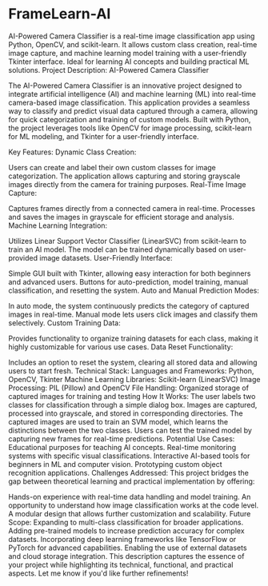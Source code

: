 # FrameLearn-AI
AI-Powered Camera Classifier is a real-time image classification app using Python, OpenCV, and scikit-learn. It allows custom class creation, real-time image capture, and machine learning model training with a user-friendly Tkinter interface. Ideal for learning AI concepts and building practical ML solutions.
Project Description: AI-Powered Camera Classifier

The AI-Powered Camera Classifier is an innovative project designed to integrate artificial intelligence (AI) and machine learning (ML) into real-time camera-based image classification. This application provides a seamless way to classify and predict visual data captured through a camera, allowing for quick categorization and training of custom models. Built with Python, the project leverages tools like OpenCV for image processing, scikit-learn for ML modeling, and Tkinter for a user-friendly interface.

Key Features:
Dynamic Class Creation:

Users can create and label their own custom classes for image categorization.
The application allows capturing and storing grayscale images directly from the camera for training purposes.
Real-Time Image Capture:

Captures frames directly from a connected camera in real-time.
Processes and saves the images in grayscale for efficient storage and analysis.
Machine Learning Integration:

Utilizes Linear Support Vector Classifier (LinearSVC) from scikit-learn to train an AI model.
The model can be trained dynamically based on user-provided image datasets.
User-Friendly Interface:

Simple GUI built with Tkinter, allowing easy interaction for both beginners and advanced users.
Buttons for auto-prediction, model training, manual classification, and resetting the system.
Auto and Manual Prediction Modes:

In auto mode, the system continuously predicts the category of captured images in real-time.
Manual mode lets users click images and classify them selectively.
Custom Training Data:

Provides functionality to organize training datasets for each class, making it highly customizable for various use cases.
Data Reset Functionality:

Includes an option to reset the system, clearing all stored data and allowing users to start fresh.
Technical Stack:
Languages and Frameworks: Python, OpenCV, Tkinter
Machine Learning Libraries: Scikit-learn (LinearSVC)
Image Processing: PIL (Pillow) and OpenCV
File Handling: Organized storage of captured images for training and testing
How It Works:
The user labels two classes for classification through a simple dialog box.
Images are captured, processed into grayscale, and stored in corresponding directories.
The captured images are used to train an SVM model, which learns the distinctions between the two classes.
Users can test the trained model by capturing new frames for real-time predictions.
Potential Use Cases:
Educational purposes for teaching AI concepts.
Real-time monitoring systems with specific visual classifications.
Interactive AI-based tools for beginners in ML and computer vision.
Prototyping custom object recognition applications.
Challenges Addressed:
This project bridges the gap between theoretical learning and practical implementation by offering:

Hands-on experience with real-time data handling and model training.
An opportunity to understand how image classification works at the code level.
A modular design that allows further customization and scalability.
Future Scope:
Expanding to multi-class classification for broader applications.
Adding pre-trained models to increase prediction accuracy for complex datasets.
Incorporating deep learning frameworks like TensorFlow or PyTorch for advanced capabilities.
Enabling the use of external datasets and cloud storage integration.
This description captures the essence of your project while highlighting its technical, functional, and practical aspects. Let me know if you'd like further refinements!

